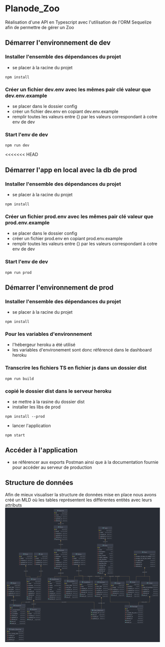 # Planode_Zoo
Réalisation d'une API en Typescript avec l'utilisation de l'ORM Sequelize afin de permettre de gérer un Zoo

## Démarrer l'environnement de dev

### Installer l'ensemble des dépendances du projet
- se placer à la racine du projet
```
npm install
```

### Créer un fichier dev.env avec les mêmes pair clé valeur que dev.env.example
- se placer dans le dossier config
- créer un fichier dev.env en copiant dev.env.example
- remplir toutes les valeurs entre {} par les valeurs correspondant à cotre env de dev

### Start l'env de dev
```
npm run dev
```

<<<<<<< HEAD
## Démarrer l'app en local avec la db de prod

### Installer l'ensemble des dépendances du projet
- se placer à la racine du projet
```
npm install
```

### Créer un fichier prod.env avec les mêmes pair clé valeur que prod.env.example
- se placer dans le dossier config
- créer un fichier prod.env en copiant prod.env.example
- remplir toutes les valeurs entre {} par les valeurs correspondant à cotre env de dev

### Start l'env de dev
```
npm run prod
```

## Démarrer l'environnement de prod 

### Installer l'ensemble des dépendances du projet
- se placer à la racine du projet
```
npm install
```

### Pour les variables d'environnement 
- l'hébergeur heroku a été utilisé
- les variables d'environement sont donc référencé dans le dashboard heroku

### Transcrire les fichiers TS en fichier js dans un dossier dist
```
npm run build
```

### copié le dossier dist dans le serveur heroku
- se mettre à la rasine du dossier dist
- installer les libs de prod
```
npm install --prod
```

- lancer l'application
```
npm start
```

## Accéder à l'application
- se référencer aux exports Postman ainsi que à la documentation fournie pour accéder au serveur de production

## Structure de données
Afin de mieux visualiser la structure de données mise en place nous avons créé un MLD où les tables représentent les différentes entités avec leurs attributs
![MLD Planode Zoo](ressources/Planode_Zoo.png)
